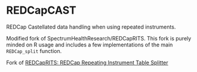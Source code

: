 # REDCapCAST
REDCap Castellated data handling when using repeated instruments.

Modified fork of SpectrumHealthResearch/REDCapRITS. This fork is purely minded on R usage and includes a few implementations of the main `REDCap_split` function.

Fork of [REDCapRITS: REDCap Repeating Instrument Table Splitter](https://github.com/SpectrumHealthResearch/REDCapRITS)

